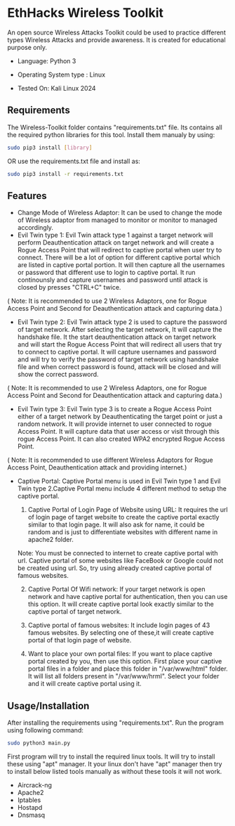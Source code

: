
# EthHacks Wireless Toolkit

An open source Wireless Attacks Toolkit could be used to practice different types Wireless Attacks and provide awareness. It is created for educational purpose only.

- Language: Python 3

- Operating System type : Linux

- Tested On: Kali Linux 2024


## Requirements
The Wireless-Toolkit folder contains  "requirements.txt" file. Its contains all the required python libraries for this tool.
Install them manualy by using:
```bash
sudo pip3 install [library]
```
OR use the requirements.txt file and install as:
```bash
sudo pip3 install -r requirements.txt
```

## Features

- Change Mode of Wireless Adaptor:
It can be used to change the mode of Wireless adaptor from managed to monitor or monitor to managed accordingly.
- Evil Twin type 1:
Evil Twin attack type 1 against a target network will perform Deauthentication attack on target network and will create a Rogue Access Point that will redirect to captive portal when user try to connect. There will be a lot of option for different captive portal which are listed in captive portal portion. It will then capture all the usernames or password that different use to login to captive portal. It run continounsly and capture usernames and password until attack is closed by presses "CTRL+C" twice.

( Note: It is recommended to use 2 Wireless Adaptors, one for Rogue Access Point and Second for Deauthentication attack and capturing data.)
- Evil Twin type 2:
Evil Twin attack type 2 is used to capture the password of target network. After selecting the target network, It will capture the handshake file. It the start deauthentication attack on target network and will start the Rogue Access Point that will redirect all users that try to connect to captive portal. It will capture usernames and password and will try to verify the password of target network using handshake file and when correct password is found, attack will be closed and will show the correct password.

( Note: It is recommended to use 2 Wireless Adaptors, one for Rogue Access Point and Second for Deauthentication attack and capturing data.)
- Evil Twin type 3:
Evil Twin type 3 is to create a Rogue Access Point either of a target network by Deauthenticating the target point or just a random network. It will provide internet to user connected to rogue Access Point. It will capture data that user access or visit through this rogue Access Point. It can also created WPA2 encrypted Rogue Access Point.

( Note: It is recommended to use different Wireless Adaptors for Rogue Access Point, Deauthentication attack and providing internet.)
- Captive Portal:
Captive Portal menu is used in Evil Twin type 1 and Evil Twin type 2.Captive Portal menu include 4 different method to setup the captive portal.
   1. Captive Portal of Login Page of Website using URL:
It requires the url of login page of target website to create the captive portal exactly similar to that login page. It will also ask for name, it could be random and is just to differentiate websites with different name in apache2 folder.

     Note: You must be connected to internet to create captive portal with url. Captive portal of some websites like FaceBook or Google could not be created using url. So, try using already created captive portal of famous websites.
   
   2. Captive Portal Of Wifi network:
If your target network is open network and have captive portal for authentication, then you can use this option. It will create captive portal look exactly similar to the captive portal of target network.
   
   3. Captive portal of famous websites:
It include login pages of 43 famous websites. By selecting one of these,it will create captive portal of that login page of website.
   
   4. Want to place your own portal files:
If you want to place captive portal created by you, then use this option. First place your captive portal files in a folder and place this folder in "/var/www/html" folder. It will list all folders present in "/var/www/hrml". Select your folder and it will create captive portal using it.  

## Usage/Installation

After installing the requirements using "requirements.txt". Run the program using following command:

```bash
sudo python3 main.py
```

First program will try to install the required linux tools. It will try to install these using "apt" manager. It your linux don't have "apt" manager then try to install below listed tools manually as without these tools it will not work.

- Aircrack-ng
- Apache2
- Iptables
- Hostapd
- Dnsmasq

    
